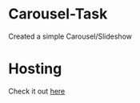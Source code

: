 # Carousel-Task

Created a simple Carousel/Slideshow 

# Hosting

Check it out [here](bucolic-macaron-52d765) 
